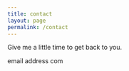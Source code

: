 ```yaml
---
title: contact
layout: page
permalink: /contact
---
```


Give me a little time to get back to you.

email address com
